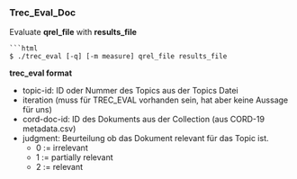 
###  Trec_Eval_Doc
Evaluate **qrel_file** with **results_file**    
```
```html
$ ./trec_eval [-q] [-m measure] qrel_file results_file
```
**trec_eval format**
- topic-id: ​ID oder Nummer des Topics aus der Topics Datei
- iteration​ (muss für TREC_EVAL vorhanden sein, hat aber keine Aussage für uns)
- cord-doc-id: ​ID des Dokuments aus der Collection (aus CORD-19 metadata.csv)
- judgment: ​Beurteilung ob das Dokument relevant für das Topic ist.
	- 0 := irrelevant
	- 1 := partially relevant
	- 2 := relevant
